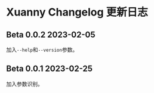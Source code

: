 # Xuanny Changelog 更新日志

## Beta 0.0.2 2023-02-05

加入`--help`和`--version`参数。

## Beta 0.0.1 2023-02-25

加入参数识别。
